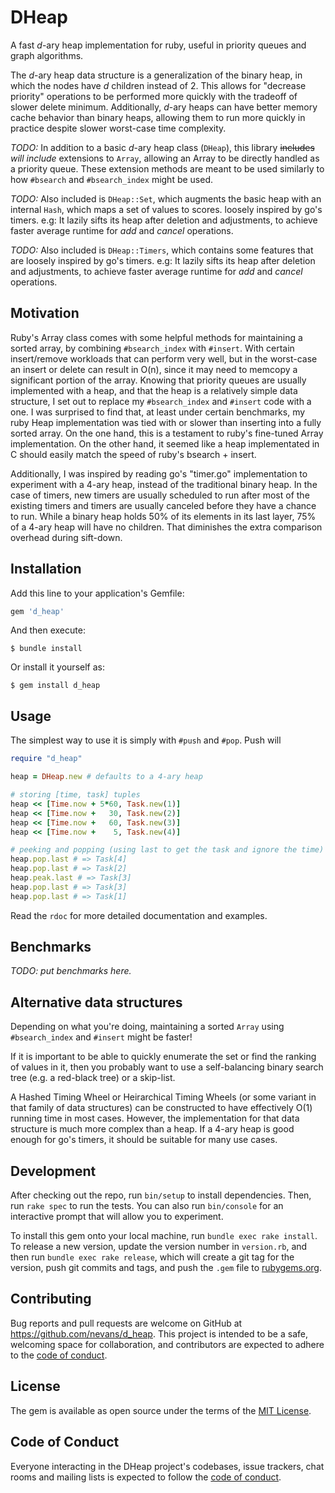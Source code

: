 # DHeap

A fast _d_-ary heap implementation for ruby, useful in priority queues and graph
algorithms.

The _d_-ary heap data structure is a generalization of the binary heap, in which
the nodes have _d_ children instead of 2.  This allows for "decrease priority"
operations to be performed more quickly with the tradeoff of slower delete
minimum.  Additionally, _d_-ary heaps can have better memory cache behavior than
binary heaps, allowing them to run more quickly in practice despite slower
worst-case time complexity.

_TODO:_ In addition to a basic _d_-ary heap class (`DHeap`), this library
~~includes~~ _will include_ extensions to `Array`, allowing an Array to be
directly handled as a priority queue.  These extension methods are meant to be
used similarly to how `#bsearch` and `#bsearch_index` might be used.

_TODO:_ Also included is `DHeap::Set`, which augments the basic heap with an
internal `Hash`, which maps a set of values to scores.
loosely inspired by go's timers.  e.g: It lazily sifts its heap after deletion
and adjustments, to achieve faster average runtime for *add* and *cancel*
operations.

_TODO:_ Also included is `DHeap::Timers`, which contains some features that are
loosely inspired by go's timers.  e.g: It lazily sifts its heap after deletion
and adjustments, to achieve faster average runtime for *add* and *cancel*
operations.

## Motivation

Ruby's Array class comes with some helpful methods for maintaining a sorted
array, by combining `#bsearch_index` with `#insert`.  With certain insert/remove
workloads that can perform very well, but in the worst-case an insert or delete
can result in O(n), since it may need to memcopy a significant portion of the
array.  Knowing that priority queues are usually implemented with a heap, and
that the heap is a relatively simple data structure, I set out to replace my
`#bsearch_index` and `#insert` code with a one.  I was surprised to find that,
at least under certain benchmarks, my ruby Heap implementation was tied with or
slower than inserting into a fully sorted array.  On the one hand, this is a
testament to ruby's fine-tuned Array implementation.  On the other hand, it
seemed like a heap implementated in C should easily match the speed of ruby's
bsearch + insert.

Additionally, I was inspired by reading go's "timer.go" implementation to
experiment with a 4-ary heap, instead of the traditional binary heap.  In the
case of timers, new timers are usually scheduled to run after most of the
existing timers and timers are usually canceled before they have a chance to
run. While a binary heap holds 50% of its elements in its last layer, 75% of a
4-ary heap will have no children.  That diminishes the extra comparison
overhead during sift-down.

## Installation

Add this line to your application's Gemfile:

```ruby
gem 'd_heap'
```

And then execute:

    $ bundle install

Or install it yourself as:

    $ gem install d_heap

## Usage

The simplest way to use it is simply with `#push` and `#pop`.  Push will 

```ruby
require "d_heap"

heap = DHeap.new # defaults to a 4-ary heap

# storing [time, task] tuples
heap << [Time.now + 5*60, Task.new(1)]
heap << [Time.now +   30, Task.new(2)]
heap << [Time.now +   60, Task.new(3)]
heap << [Time.now +    5, Task.new(4)]

# peeking and popping (using last to get the task and ignore the time)
heap.pop.last # => Task[4]
heap.pop.last # => Task[2]
heap.peak.last # => Task[3]
heap.pop.last # => Task[3]
heap.pop.last # => Task[1]
```

Read the `rdoc` for more detailed documentation and examples.

## Benchmarks

_TODO: put benchmarks here._

## Alternative data structures

Depending on what you're doing, maintaining a sorted `Array` using
`#bsearch_index` and `#insert` might be faster!

If it is important to be able to quickly enumerate the set or find the ranking
of values in it, then you probably want to use a self-balancing binary search
tree (e.g. a red-black tree) or a skip-list.

A Hashed Timing Wheel or Heirarchical Timing Wheels (or some variant in that
family of data structures) can be constructed to have effectively O(1) running
time in most cases.  However, the implementation for that data structure is much
more complex than a heap.  If a 4-ary heap is good enough for go's timers,
it should be suitable for many use cases.

## Development

After checking out the repo, run `bin/setup` to install dependencies. Then, run
`rake spec` to run the tests. You can also run `bin/console` for an interactive
prompt that will allow you to experiment.

To install this gem onto your local machine, run `bundle exec rake install`. To
release a new version, update the version number in `version.rb`, and then run
`bundle exec rake release`, which will create a git tag for the version, push
git commits and tags, and push the `.gem` file to
[rubygems.org](https://rubygems.org).

## Contributing

Bug reports and pull requests are welcome on GitHub at
https://github.com/nevans/d_heap. This project is intended to be a safe,
welcoming space for collaboration, and contributors are expected to adhere to
the [code of
conduct](https://github.com/nevans/d_heap/blob/master/CODE_OF_CONDUCT.md).

## License

The gem is available as open source under the terms of the [MIT
License](https://opensource.org/licenses/MIT).

## Code of Conduct

Everyone interacting in the DHeap project's codebases, issue trackers, chat
rooms and mailing lists is expected to follow the [code of
conduct](https://github.com/nevans/d_heap/blob/master/CODE_OF_CONDUCT.md).
